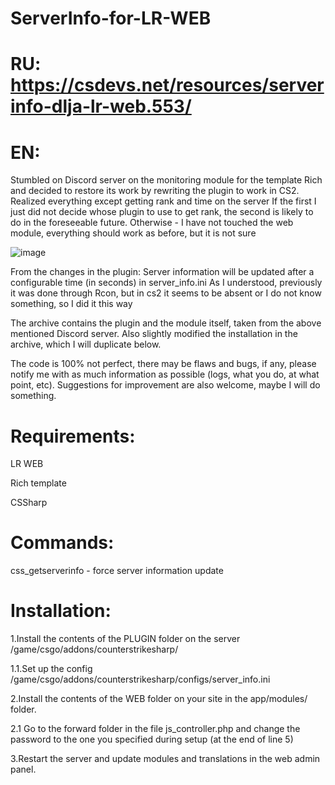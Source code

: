 # ServerInfo-for-LR-WEB
# RU: https://csdevs.net/resources/serverinfo-dlja-lr-web.553/

# EN:

Stumbled on Discord server on the monitoring module for the template Rich and decided to restore its work by rewriting the plugin to work in CS2.
Realized everything except getting rank and time on the server
If the first I just did not decide whose plugin to use to get rank, the second is likely to do in the foreseeable future.
Otherwise - I have not touched the web module, everything should work as before, but it is not sure

![image](https://github.com/Stimayk/ServerInfo-for-LR-WEB/assets/51941742/b04497a7-a3aa-4ad4-a9ef-51e9bfc0c515)

From the changes in the plugin:
Server information will be updated after a configurable time (in seconds) in server_info.ini
As I understood, previously it was done through Rcon, but in cs2 it seems to be absent or I do not know something, so I did it this way

The archive contains the plugin and the module itself, taken from the above mentioned Discord server.
Also slightly modified the installation in the archive, which I will duplicate below.

The code is 100% not perfect, there may be flaws and bugs, if any, please notify me with as much information as possible (logs, what you do, at what point, etc).
Suggestions for improvement are also welcome, maybe I will do something.

# Requirements:

LR WEB

Rich template

CSSharp

# Commands:

css_getserverinfo - force server information update

# Installation:

1.Install the contents of the PLUGIN folder on the server /game/csgo/addons/counterstrikesharp/

1.1.Set up the config /game/csgo/addons/counterstrikesharp/configs/server_info.ini

2.Install the contents of the WEB folder on your site in the app/modules/ folder.

2.1 Go to the forward folder in the file js_controller.php and change the password to the one you specified during setup (at the end of line 5)

3.Restart the server and update modules and translations in the web admin panel.
